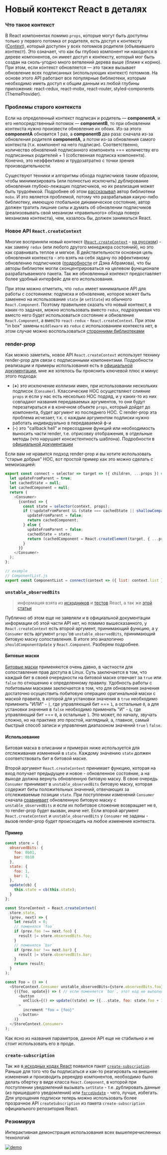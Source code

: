 # Новый контекст React в деталях

### Что такое контекст

В React компонентах помимо `props`, которые могут быть доступны только у первого потомка от родителя, есть доступ к контексту ([Context](https://reactjs.org/docs/context.html)), который доступен у всех потомков родителя (объявившего контекст). Это означает, что как бы глубоко компонент ни находился в дереве компонентов, он имеет доступ к контексту, который мог быть создан на сколь-угодно много ветвлений дерева выше (ближе к корню). При этом, если контекст обновляется — это также вызывает обновление всех подписанных (использующих контекст) потомков. На основе этого API работают все популярные библиотеки, которым необходимо иметь доступ к общим данным из любой глубины приложения: react-redux, react-mobx, react-router, styled-components (ThemeProvider).

### Проблемы старого контекста

Если на определенный контекст подписан и родитель — **componentA**, и его непосредственный потомок — **componentB**, то при обновлении контекста нужно произвести обновление их обоих. Из-за этого **componentA** обновится 1 раз, а **componentB** два раза: сначала из-за обновления родителя **componentA**, а потом из-за обновления самого контекста (т.к. компонент на него подписан). Соответственно, количество обновлений подписанного компонента === количеству его подписанных родителей + 1 (собственная подписка компонента). Конечно, это неэффективно и трудозатратно с точки зрения производительности.

Существуют техники и алгоритмы обхода подписчиков таким образом, чтобы минимизировать (или полностью исключить) дублирование обновления глубоко-лежащих подписчиков, но их реализация может быть трудоёмкой. Подробнее об этом [рассказывал](https://youtu.be/TfxfRkNCnmk) автор библиотеки `mobx`. И это является проблемой, потому что разрабатывая какую-либо библиотеку, имеющую глобальное динамическое состояние, автор должен тратить лишние силы и думать об обновлении подписчиков (реализовывать свой механизм «правильного» обхода поверх механизма контекста), чем, казалось бы, должен заниматься React.

### Новое API `React.createContext`

Многие восприняли новый контекст ([`React.createContext`](https://reactjs.org/docs/context.html) - [на русском](https://habrahabr.ru/company/ruvds/blog/348862/)) - как замену `redux` (или любого другого менеджера состояний), но это как сравнивать теплое и мягкое. В действительности основная цель обновления контекста - это взять на себя задачу по эффективному обновлению подписчиков ([подробности](https://twitter.com/dan_abramov/status/976486152197812229) от Дэна Абрамова), что бы авторы библиотек могли сконцентрироваться на целевом функционале разрабатываемого пакета. Так же обновленный контекст предоставляет более удобный интерфейс для его использования.

При этом можно отметить, что `redux` имеет минимальное API для работы с состоянием: подписка и обновление, которое может быть заменено на использование `state` (и `setState`) из обычного `React.Component`. Поэтому правильнее сказать что новый контекст, в каких-то задачах, можно использовать вместо `redux`, подразумевая что вместо него будет использоваться состояние и обновление `React.Component`, а вместо `react-redux` - `React.createContext`. При этом "in box" замены `middleware` из `redux` с использованием контекста нет, в этом случае можно воспользоваться [сторонними библиотеками](https://github.com/didierfranc/react-waterfall#redux-devtools)

### render-prop

Как можно заметить, новое API `React.createContext` использует технику render-prop для связи с подписанными компонентами. Подробности реализации и примеры использования есть в [официальной документации](https://reactjs.org/docs/render-props.html), мне же хотелось бы прояснить ключевой плюс и минус этого подхода:

* (**+**) это исключение коллизии имен, при использовании нескольких подписок (`Consumer`). Классические HOC осуществляют слияние `props` и если у нас есть несколько HOC подряд, и у каких-то из них совпадают названия передаваемых аргументов, то они будут перезатираться и в конечном объекте `props`, который дойдет до компонента, будет аргумент из последнего HOC. С render-prop эта проблема исчезает, т.к. с каждым аргументом подписки нужно работать индивидуально в передаваемой ф-и
* (**-**) это "callback hell" и пересоздание функций или необходимость выносить части render, т.е. отрисовку отображения, в отдельные методы (что нарушает консистентность шаблона). Подробности в [официальной документации](https://reactjs.org/docs/render-props.html#be-careful-when-using-render-props-with-reactpurecomponent)

Если вам не нравится подход render-prop и вы хотите использовать "старые добрые" HOC, вот простой пример как это можно сделать с мемоизацией:

```javascript
export const connect = selector => target => ({ children, ...props }) => {
  let updateFromParent = true;
  let cachedState = null;
  let cachedComponent = null;
  return (
    <Consumer>
      {context => {
        const state = selector(context, props);
        if (!updateFromParent && (state === cachedState || shallowCompare(state, cachedState))) {
          updateFromParent = false;
          return cachedComponent;
        } else {
          updateFromParent = false;
          cachedState = state;
          return (cachedComponent = React.createElement(target, { ...props, ...state }, children));
        }
      }}
    </Consumer>
  );
};

// example
// ComponentList.js
export const ComponentList = connect(context => ({ list: context.list }))(ComponentList_raw);
```

### `unstable_observedBits`

> информация взята из [исходников](https://github.com/facebook/react/blob/4ccf58a94dce323718540b8185a32070ded6094b/packages/react/src/ReactContext.js#L18) и [тестов](https://github.com/facebook/react/blob/4ccf58a94dce323718540b8185a32070ded6094b/packages/react-reconciler/src/__tests__/ReactNewContext-test.internal.js#L498-L526) React, а так же [этой статьи](https://medium.com/@koba04/a-secret-parts-of-react-new-context-api-e9506a4578aa)

Публично об этом еще не заявляли и в официальной документации информации об этой части API нет, но помимо вышесказанного, у `React.createContext` есть второй аргумент, принимающий функцию, а у `Consumer` есть аргумент `props`'ов `unstable_observedBits`, принимающий битовую маску сопоставления. В итоге это аналогично `shouldComponentUpdate` у `React.Component`. Разберем подробнее.

#### Битовые маски
[Битовые маски](https://ru.wikipedia.org/wiki/Битовая_маска) применяются очень давно, в частности для сопоставления прав доступа в Linux. Суть заключается в том, что каждый бит в своей очередности на битовой маске отвечает за `true` или `false` по отношению к определенному правилу. Удобность работы с побитовыми масками заключается в том, что для обновления значения достаточно осуществить побитовую операцию оригинальной маски с маской правила, в которой для установки значения в `true` необходимо применить "ИЛИ" - `|`, где управляющий бит === `1`, а остальные `0`, а для установки значения в `false` необходимо применить "И" - `&`, где управляющий бит === `0`, а остальные `1`. Это может, по началу, звучать сложно, но на практике это простой, наглядный, а, главное, самый быстрый способ записи и управления диапазоном значений `true` \ `false`.

#### Использование
Битовая маска в описании и примерах ниже используется для отслеживания изменений в `state`. Каждому значению `state` должен соответствовать бит в битовой маске.

Второй аргумент `React.createContext` принимает функцию, которая на вход получает предыдущее и новое - обновленное состояние, а на выходе должна вернуть обновленную битовую маску. В свою очередь `Consumer` принимает в `unstable_observedBits` битовую маску, которая содержит биты положительных значений, отвечающих за отслеживаемые позиции `state`. При поступлении изменений `Consumer` сначала [сравнивает](https://github.com/facebook/react/blob/4ccf58a94dce323718540b8185a32070ded6094b/packages/react-reconciler/src/ReactFiberBeginWork.js#L988) обновленную битовую маску с `unstable_observedBits` и если их побитовое сложение возвращает не `0`, то render-prop будет вызван, иначе нет. Если второй аргумент `React.createContext` и `unstable_observedBits` у `Consumer` не заданы - вызов render-prop будет происходить на любое изменение контекста.

#### Пример

```javascript
const store = {
  observedBits: {
    foo: 0b01,
    bar: 0b10
  },
  state: {
    foo: 1,
    bar: 1,
  },
  update(cb) {
    this.state = cb(this.state);
  }
};

const StoreContext = React.createContext(
  store.state,
  (prev, next) => {
    let result = 0;
    // поменялся `foo`
    if (prev.foo !== next.foo) {
      result |= store.observedBits.foo;
    }
    // поменялся `bar`
    if (prev.bar !== next.bar) {
      result |= store.observedBits.bar;
    }
    return result;
  }
);

const Foo = () => (
  <StoreContext.Consumer unstable_observedBits={store.observedBits.foo}>
    {({foo, update}) => ( // если поменяется `bar`, этот код не выполнится
      <button
        onClick={() => update((state) => ({...state, foo: state.foo + 1}))}
      >
        increment "foo = {foo}"
      </button>
    )}
  </StoreContext.Consumer>
);
```

Как ясно из названия параметров, данное API еще не стабильно и не стоит использовать его в проде.

### `create-subscription`

Так же в[ исходных кодах React](https://github.com/facebook/react/tree/master/packages/create-subscription) появился пакет [`create-subscription`](https://reactjs.org/blog/2018/03/27/update-on-async-rendering.html#adding-event-listeners-or-subscriptions). Раньше для того что бы подписаться и как-то реагировать на внешнее изменения и производить ререндер компонентов, необходимо было делать обертку в виде класса `React.Component`, в которой при поступлении уведомлений вызывать `setState` - т.е. дублировать данные (из пришедшего уведомления) или [`forceUpdate`](https://reactjs.org/docs/react-component.html#forceupdate) - чего, лучше, избегать. Для упрощения подписки теперь можно использовать более прозрачное API `createSubscription` из пакета `create-subscription` официального репозитория React.

### Резюмируя
Интерактивная демонстрация использования всех вышеперечисленных технологий

[![demo](https://codesandbox.io/static/img/play-codesandbox.svg)](https://codesandbox.io/s/2onvlynj1r)
